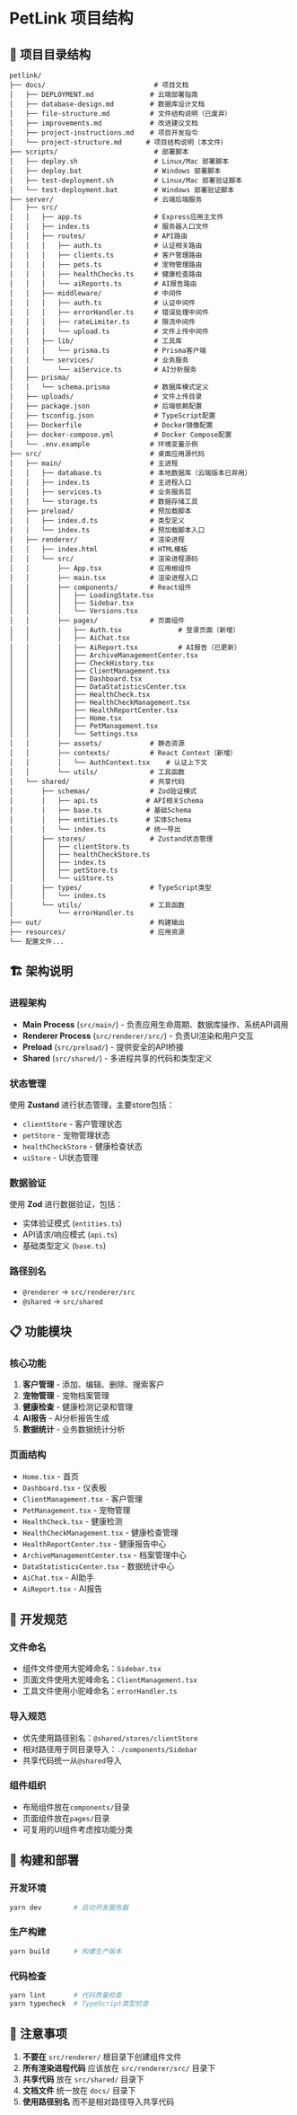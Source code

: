 # PetLink 项目结构

## 📁 项目目录结构

```
petlink/
├── docs/                           # 项目文档
│   ├── DEPLOYMENT.md              # 云端部署指南
│   ├── database-design.md         # 数据库设计文档
│   ├── file-structure.md          # 文件结构说明（已废弃）
│   ├── improvements.md            # 改进建议文档
│   ├── project-instructions.md    # 项目开发指令
│   └── project-structure.md      # 项目结构说明（本文件）
├── scripts/                        # 部署脚本
│   ├── deploy.sh                   # Linux/Mac 部署脚本
│   ├── deploy.bat                  # Windows 部署脚本
│   ├── test-deployment.sh          # Linux/Mac 部署验证脚本
│   └── test-deployment.bat         # Windows 部署验证脚本
├── server/                         # 云端后端服务
│   ├── src/
│   │   ├── app.ts                  # Express应用主文件
│   │   ├── index.ts                # 服务器入口文件
│   │   ├── routes/                 # API路由
│   │   │   ├── auth.ts             # 认证相关路由
│   │   │   ├── clients.ts          # 客户管理路由
│   │   │   ├── pets.ts             # 宠物管理路由
│   │   │   ├── healthChecks.ts     # 健康检查路由
│   │   │   └── aiReports.ts        # AI报告路由
│   │   ├── middleware/             # 中间件
│   │   │   ├── auth.ts             # 认证中间件
│   │   │   ├── errorHandler.ts     # 错误处理中间件
│   │   │   ├── rateLimiter.ts      # 限流中间件
│   │   │   └── upload.ts           # 文件上传中间件
│   │   ├── lib/                    # 工具库
│   │   │   └── prisma.ts           # Prisma客户端
│   │   └── services/               # 业务服务
│   │       └── aiService.ts        # AI分析服务
│   ├── prisma/
│   │   └── schema.prisma           # 数据库模式定义
│   ├── uploads/                    # 文件上传目录
│   ├── package.json                # 后端依赖配置
│   ├── tsconfig.json               # TypeScript配置
│   ├── Dockerfile                  # Docker镜像配置
│   ├── docker-compose.yml          # Docker Compose配置
│   └── .env.example               # 环境变量示例
├── src/                           # 桌面应用源代码
│   ├── main/                      # 主进程
│   │   ├── database.ts            # 本地数据库（云端版本已弃用）
│   │   ├── index.ts               # 主进程入口
│   │   ├── services.ts            # 业务服务层
│   │   └── storage.ts             # 数据存储工具
│   ├── preload/                   # 预加载脚本
│   │   ├── index.d.ts             # 类型定义
│   │   └── index.ts               # 预加载脚本入口
│   ├── renderer/                  # 渲染进程
│   │   ├── index.html             # HTML模板
│   │   └── src/                   # 渲染进程源码
│   │       ├── App.tsx            # 应用根组件
│   │       ├── main.tsx           # 渲染进程入口
│   │       ├── components/        # React组件
│   │       │   ├── LoadingState.tsx
│   │       │   ├── Sidebar.tsx
│   │       │   └── Versions.tsx
│   │       ├── pages/             # 页面组件
│   │       │   ├── Auth.tsx              # 登录页面（新增）
│   │       │   ├── AiChat.tsx
│   │       │   ├── AiReport.tsx          # AI报告（已更新）
│   │       │   ├── ArchiveManagementCenter.tsx
│   │       │   ├── CheckHistory.tsx
│   │       │   ├── ClientManagement.tsx
│   │       │   ├── Dashboard.tsx
│   │       │   ├── DataStatisticsCenter.tsx
│   │       │   ├── HealthCheck.tsx
│   │       │   ├── HealthCheckManagement.tsx
│   │       │   ├── HealthReportCenter.tsx
│   │       │   ├── Home.tsx
│   │       │   ├── PetManagement.tsx
│   │       │   └── Settings.tsx
│   │       ├── assets/            # 静态资源
│   │       ├── contexts/          # React Context（新增）
│   │       │   └── AuthContext.tsx    # 认证上下文
│   │       └── utils/             # 工具函数
│   └── shared/                    # 共享代码
│       ├── schemas/               # Zod验证模式
│       │   ├── api.ts            # API相关Schema
│       │   ├── base.ts           # 基础Schema
│       │   ├── entities.ts       # 实体Schema
│       │   └── index.ts          # 统一导出
│       ├── stores/                # Zustand状态管理
│       │   ├── clientStore.ts
│       │   ├── healthCheckStore.ts
│       │   ├── index.ts
│       │   ├── petStore.ts
│       │   └── uiStore.ts
│       ├── types/                 # TypeScript类型
│       │   └── index.ts
│       └── utils/                 # 工具函数
│           └── errorHandler.ts
├── out/                           # 构建输出
├── resources/                     # 应用资源
└── 配置文件...
```

## 🏗️ 架构说明

### 进程架构

- **Main Process** (`src/main/`) - 负责应用生命周期、数据库操作、系统API调用
- **Renderer Process** (`src/renderer/src/`) - 负责UI渲染和用户交互
- **Preload** (`src/preload/`) - 提供安全的API桥接
- **Shared** (`src/shared/`) - 多进程共享的代码和类型定义

### 状态管理

使用 **Zustand** 进行状态管理，主要store包括：

- `clientStore` - 客户管理状态
- `petStore` - 宠物管理状态
- `healthCheckStore` - 健康检查状态
- `uiStore` - UI状态管理

### 数据验证

使用 **Zod** 进行数据验证，包括：

- 实体验证模式 (`entities.ts`)
- API请求/响应模式 (`api.ts`)
- 基础类型定义 (`base.ts`)

### 路径别名

- `@renderer` → `src/renderer/src`
- `@shared` → `src/shared`

## 📋 功能模块

### 核心功能

1. **客户管理** - 添加、编辑、删除、搜索客户
2. **宠物管理** - 宠物档案管理
3. **健康检查** - 健康检测记录和管理
4. **AI报告** - AI分析报告生成
5. **数据统计** - 业务数据统计分析

### 页面结构

- `Home.tsx` - 首页
- `Dashboard.tsx` - 仪表板
- `ClientManagement.tsx` - 客户管理
- `PetManagement.tsx` - 宠物管理
- `HealthCheck.tsx` - 健康检测
- `HealthCheckManagement.tsx` - 健康检查管理
- `HealthReportCenter.tsx` - 健康报告中心
- `ArchiveManagementCenter.tsx` - 档案管理中心
- `DataStatisticsCenter.tsx` - 数据统计中心
- `AiChat.tsx` - AI助手
- `AiReport.tsx` - AI报告

## 🔧 开发规范

### 文件命名

- 组件文件使用大驼峰命名：`Sidebar.tsx`
- 页面文件使用大驼峰命名：`ClientManagement.tsx`
- 工具文件使用小驼峰命名：`errorHandler.ts`

### 导入规范

- 优先使用路径别名：`@shared/stores/clientStore`
- 相对路径用于同目录导入：`./components/Sidebar`
- 共享代码统一从`@shared`导入

### 组件组织

- 布局组件放在`components/`目录
- 页面组件放在`pages/`目录
- 可复用的UI组件考虑按功能分类

## 🚀 构建和部署

### 开发环境

```bash
yarn dev        # 启动开发服务器
```

### 生产构建

```bash
yarn build      # 构建生产版本
```

### 代码检查

```bash
yarn lint       # 代码质量检查
yarn typecheck  # TypeScript类型检查
```

## 📝 注意事项

1. **不要在** `src/renderer/` 根目录下创建组件文件
2. **所有渲染进程代码** 应该放在 `src/renderer/src/` 目录下
3. **共享代码** 放在 `src/shared/` 目录下
4. **文档文件** 统一放在 `docs/` 目录下
5. **使用路径别名** 而不是相对路径导入共享代码
